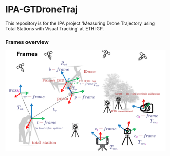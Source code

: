 # IPA-GTDroneTraj
This repository is for the IPA project 'Measuring Drone Trajectory using Total Stations with Visual Tracking' at ETH IGP.

### Frames overview
 ![alt text](doc/frames.png)